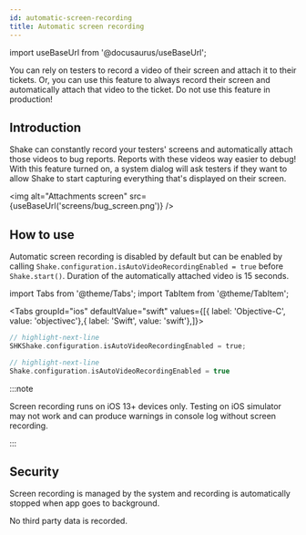 ```yaml
---
id: automatic-screen-recording
title: Automatic screen recording
---
```

import useBaseUrl from '@docusaurus/useBaseUrl';

You can rely on testers to record a video of their screen and attach it to their tickets.
Or, you can use this feature to always record their screen and automatically attach that video to the ticket.
Do not use this feature in production!

## Introduction
Shake can constantly record your testers' screens and automatically attach those videos to bug reports. Reports with these videos way easier to debug! With this feature turned on, a system dialog will ask testers if they want to allow Shake to start capturing everything that's displayed on their screen.

<img
  alt="Attachments screen"
  src={useBaseUrl('screens/bug_screen.png')}
/>

## How to use
Automatic screen recording is disabled by default but can be enabled by calling `Shake.configuration.isAutoVideoRecordingEnabled = true` before `Shake.start()`. 
Duration of the automatically attached video is 15 seconds.

import Tabs from '@theme/Tabs';
import TabItem from '@theme/TabItem';

<Tabs groupId="ios" defaultValue="swift" values={[{ label: 'Objective-C', value: 'objectivec'},{ label: 'Swift', value: 'swift'},]}><TabItem value="objectivec">

```objectivec title="AppDelegate.m"
// highlight-next-line
SHKShake.configuration.isAutoVideoRecordingEnabled = true;
```

</TabItem><TabItem value="swift">

```swift title="AppDelegate.swift"
// highlight-next-line
Shake.configuration.isAutoVideoRecordingEnabled = true
```

</TabItem></Tabs>

:::note

Screen recording runs on iOS 13+ devices only. Testing on iOS simulator may not work and can produce warnings in console log without screen recording.

:::

## Security

Screen recording is managed by the system and recording is automatically stopped when app goes to background.

No third party data is recorded.
